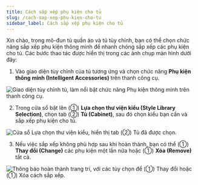 ```yaml
---
title: Cách sắp xếp phụ kiện cho tủ
slug: /cach-sap-xep-phu-kien-cho-tu
sidebar_label: Cách sắp xếp phụ kiện cho tủ
---
```


Xin chào, trong mô-đun tủ quần áo và tủ tùy chỉnh, bạn có thể chọn chức năng sắp xếp phụ kiện thông minh để nhanh chóng sắp xếp các phụ kiện cho tủ. Các bước thao tác được hiển thị trong các ảnh chụp màn hình dưới đây:

1. Vào giao diện tùy chỉnh của tủ tương ứng và chọn chức năng **Phụ kiện thông minh (Intelligent Accessories)** trên thanh công cụ.

![Giao diện tùy chỉnh tủ, làm nổi bật chức năng Phụ kiện thông minh trên thanh công cụ.](https://storage.googleapis.com/jegavn_kb/images/470144cd-f171-476e-ae91-009d7305c475.png)

2. Trong cửa sổ bật lên (①) **Lựa chọn thư viện kiểu (Style Library Selection)**, chọn tab (②) **Tủ (Cabinet)**, sau đó chọn kiểu bạn cần và sắp xếp phụ kiện cho tủ.

![Cửa sổ Lựa chọn thư viện kiểu, hiển thị tab (②) Tủ đã được chọn.](https://storage.googleapis.com/jegavn_kb/images/ea0b498b-cba2-44bc-ba72-7a5dfa14cd5c.png)

3. Nếu việc sắp xếp không phù hợp sau khi hoàn thành, bạn có thể (①) **Thay đổi (Change)** các phụ kiện một lần nữa hoặc (①) **Xóa (Remove)** tất cả.

![Thông báo hoàn thành trang trí, với các tùy chọn để (①) Thay đổi hoặc (①) Xóa cách sắp xếp.](https://storage.googleapis.com/jegavn_kb/images/70a937ba-7008-44f2-9a5a-a1f4c65ba2d1.png)